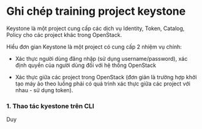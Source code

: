 # Ghi chép training project keystone

Keystone là một project cung cấp các dịch vụ Identity, Token, Catalog, Policy cho các project khác trong OpenStack.

Hiểu đơn gian Keystone là một project có cung cấp 2 nhiệm vụ chính:

+ Xác thực người dùng đăng nhập (sử dụng username/password), xác định quyền của người dùng đối với hệ thống OpenStack

+ Xác thực giữa các project trong OpenStack (đơn giản là trường hợp khởi tạo máy ảo theo luồng phải có quá trình xác thực giữa các project với nhau - sử dụng token).

### 1. Thao tác kyestone trên CLI

Duy


